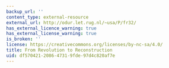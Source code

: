 ```yaml
---
backup_url: ''
content_type: external-resource
external_url: http://odur.let.rug.nl/~usa/P/fr32/
has_external_licence_warning: true
has_external_license_warning: true
is_broken: ''
license: https://creativecommons.org/licenses/by-nc-sa/4.0/
title: From Revolution to Reconstruction
uid: df570421-2086-4731-9fde-97d4c820af7e
---
```

